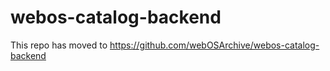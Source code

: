 # webos-catalog-backend

This repo has moved to https://github.com/webOSArchive/webos-catalog-backend
